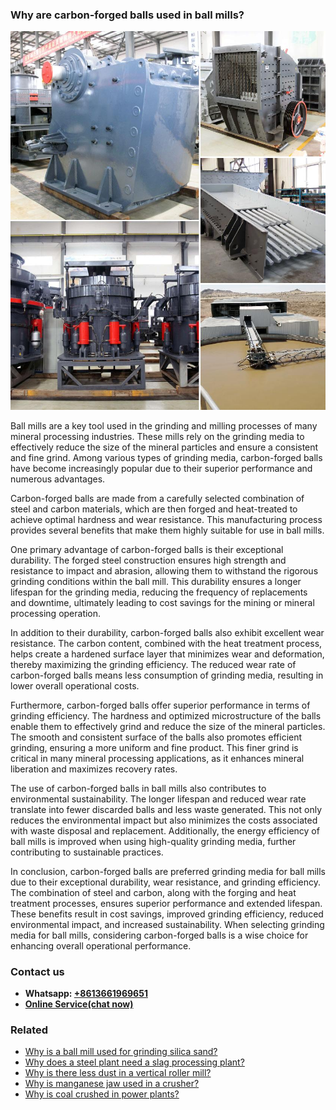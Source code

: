 <h3>Why are carbon-forged balls used in ball mills?</h3><img src='1701671403.jpg' alt=''><p>Ball mills are a key tool used in the grinding and milling processes of many mineral processing industries. These mills rely on the grinding media to effectively reduce the size of the mineral particles and ensure a consistent and fine grind. Among various types of grinding media, carbon-forged balls have become increasingly popular due to their superior performance and numerous advantages.</p><p>Carbon-forged balls are made from a carefully selected combination of steel and carbon materials, which are then forged and heat-treated to achieve optimal hardness and wear resistance. This manufacturing process provides several benefits that make them highly suitable for use in ball mills.</p><p>One primary advantage of carbon-forged balls is their exceptional durability. The forged steel construction ensures high strength and resistance to impact and abrasion, allowing them to withstand the rigorous grinding conditions within the ball mill. This durability ensures a longer lifespan for the grinding media, reducing the frequency of replacements and downtime, ultimately leading to cost savings for the mining or mineral processing operation.</p><p>In addition to their durability, carbon-forged balls also exhibit excellent wear resistance. The carbon content, combined with the heat treatment process, helps create a hardened surface layer that minimizes wear and deformation, thereby maximizing the grinding efficiency. The reduced wear rate of carbon-forged balls means less consumption of grinding media, resulting in lower overall operational costs.</p><p>Furthermore, carbon-forged balls offer superior performance in terms of grinding efficiency. The hardness and optimized microstructure of the balls enable them to effectively grind and reduce the size of the mineral particles. The smooth and consistent surface of the balls also promotes efficient grinding, ensuring a more uniform and fine product. This finer grind is critical in many mineral processing applications, as it enhances mineral liberation and maximizes recovery rates.</p><p>The use of carbon-forged balls in ball mills also contributes to environmental sustainability. The longer lifespan and reduced wear rate translate into fewer discarded balls and less waste generated. This not only reduces the environmental impact but also minimizes the costs associated with waste disposal and replacement. Additionally, the energy efficiency of ball mills is improved when using high-quality grinding media, further contributing to sustainable practices.</p><p>In conclusion, carbon-forged balls are preferred grinding media for ball mills due to their exceptional durability, wear resistance, and grinding efficiency. The combination of steel and carbon, along with the forging and heat treatment processes, ensures superior performance and extended lifespan. These benefits result in cost savings, improved grinding efficiency, reduced environmental impact, and increased sustainability. When selecting grinding media for ball mills, considering carbon-forged balls is a wise choice for enhancing overall operational performance.</p><h3>Contact us</h3><ul><li><strong>Whatsapp:&nbsp;<a href="https://wa.me/8613661969651">+8613661969651</a></strong></li><li><a href="https://swt.shibang-china.com/?git&amp;zhl"><strong>Online Service(chat now)</strong></a></li></ul><h3>Related</h3><ul><li><a href='Why%20is%20a%20ball%20mill%20used%20for%20grinding%20silica%20sand%3F.md'>Why is a ball mill used for grinding silica sand?</a></li><li><a href='Why%20does%20a%20steel%20plant%20need%20a%20slag%20processing%20plant%3F.md'>Why does a steel plant need a slag processing plant?</a></li><li><a href='Why%20is%20there%20less%20dust%20in%20a%20vertical%20roller%20mill%3F.md'>Why is there less dust in a vertical roller mill?</a></li><li><a href='Why%20is%20manganese%20jaw%20used%20in%20a%20crusher%3F.md'>Why is manganese jaw used in a crusher?</a></li><li><a href='Why%20is%20coal%20crushed%20in%20power%20plants%3F.md'>Why is coal crushed in power plants?</a></li></ul>